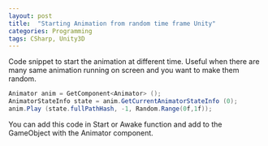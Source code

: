```yaml
---
layout: post
title:  "Starting Animation from random time frame Unity"
categories: Programming
tags: CSharp, Unity3D
---
```

Code snippet to start the animation at different time. Useful when there are many same animation running on screen and you want to make them random.

```csharp
Animator anim = GetComponent<Animator> ();
AnimatorStateInfo state = anim.GetCurrentAnimatorStateInfo (0);
anim.Play (state.fullPathHash, -1, Random.Range(0f,1f));
```

You can add this code in Start or Awake function and add to the GameObject with the Animator component.

